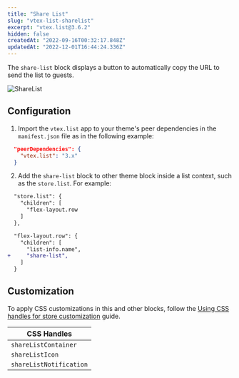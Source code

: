 ```yaml
---
title: "Share List"
slug: "vtex-list-sharelist"
excerpt: "vtex.list@3.6.2"
hidden: false
createdAt: "2022-09-16T00:32:17.848Z"
updatedAt: "2022-12-01T16:44:24.336Z"
---
```

The `share-list` block displays a button to automatically copy the URL to send the list to guests.

![ShareList](https://cdn.jsdelivr.net/gh/vtexdocs/dev-portal-content@main/images/vtex-list-sharelist-0.gif)

## Configuration

1. Import the `vtex.list` app to your theme's peer dependencies in the `manifest.json` file as in the following example:

```json
  "peerDependencies": {
    "vtex.list": "3.x"
  }
```

2. Add the `share-list` block to other theme block inside a list context, such as the `store.list`. For example:

```diff
  "store.list": {
    "children": [
      "flex-layout.row
    ]
  },

  "flex-layout.row": {
    "children": [
      "list-info.name",
+     "share-list",
    ]
  }
```

## Customization

To apply CSS customizations in this and other blocks, follow the [Using CSS handles for store customization](https://developers.vtex.com/vtex-developer-docs/docs/vtex-io-documentation-using-css-handles-for-store-customization) guide.

| CSS Handles             |
| ----------------------- |
| `shareListContainer`    |
| `shareListIcon`         |
| `shareListNotification` |